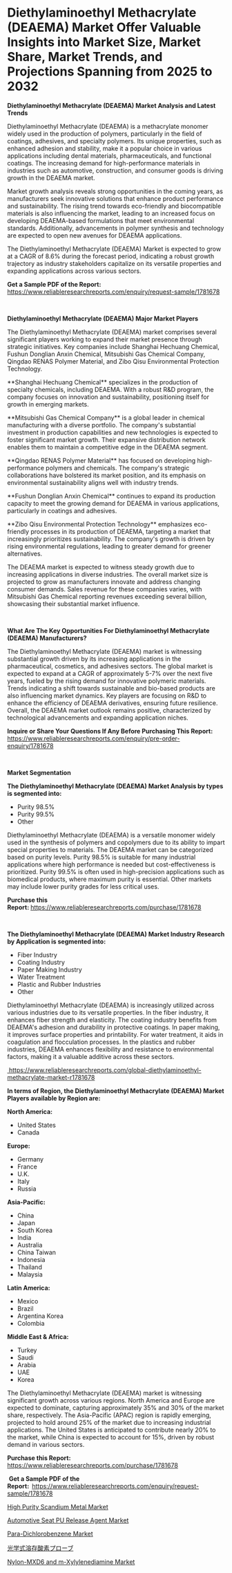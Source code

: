<p><h1>Diethylaminoethyl Methacrylate (DEAEMA) Market Offer Valuable Insights into Market Size, Market Share, Market Trends, and Projections Spanning from 2025 to 2032</h1></p><p><strong>Diethylaminoethyl Methacrylate (DEAEMA) Market Analysis and Latest Trends</strong></p>
<p><p>Diethylaminoethyl Methacrylate (DEAEMA) is a methacrylate monomer widely used in the production of polymers, particularly in the field of coatings, adhesives, and specialty polymers. Its unique properties, such as enhanced adhesion and stability, make it a popular choice in various applications including dental materials, pharmaceuticals, and functional coatings. The increasing demand for high-performance materials in industries such as automotive, construction, and consumer goods is driving growth in the DEAEMA market.</p><p>Market growth analysis reveals strong opportunities in the coming years, as manufacturers seek innovative solutions that enhance product performance and sustainability. The rising trend towards eco-friendly and biocompatible materials is also influencing the market, leading to an increased focus on developing DEAEMA-based formulations that meet environmental standards. Additionally, advancements in polymer synthesis and technology are expected to open new avenues for DEAEMA applications.</p><p>The Diethylaminoethyl Methacrylate (DEAEMA) Market is expected to grow at a CAGR of 8.6% during the forecast period, indicating a robust growth trajectory as industry stakeholders capitalize on its versatile properties and expanding applications across various sectors.</p></p>
<p><strong>Get a Sample PDF of the Report:&nbsp;</strong> <a href="https://www.reliableresearchreports.com/enquiry/request-sample/1781678?utm_campaign=48&utm_medium=2&utm_source=Github&utm_content=ia&utm_term=03042025&utm_id=diethylaminoethyl-methacrylate-deaema">https://www.reliableresearchreports.com/enquiry/request-sample/1781678</a></p>
<p>&nbsp;</p>
<p><strong>Diethylaminoethyl Methacrylate (DEAEMA) Major Market Players</strong></p>
<p><p>The Diethylaminoethyl Methacrylate (DEAEMA) market comprises several significant players working to expand their market presence through strategic initiatives. Key companies include Shanghai Hechuang Chemical, Fushun Donglian Anxin Chemical, Mitsubishi Gas Chemical Company, Qingdao RENAS Polymer Material, and Zibo Qisu Environmental Protection Technology.</p><p>**Shanghai Hechuang Chemical** specializes in the production of specialty chemicals, including DEAEMA. With a robust R&D program, the company focuses on innovation and sustainability, positioning itself for growth in emerging markets. </p><p>**Mitsubishi Gas Chemical Company** is a global leader in chemical manufacturing with a diverse portfolio. The company's substantial investment in production capabilities and new technologies is expected to foster significant market growth. Their expansive distribution network enables them to maintain a competitive edge in the DEAEMA segment.</p><p>**Qingdao RENAS Polymer Material** has focused on developing high-performance polymers and chemicals. The company's strategic collaborations have bolstered its market position, and its emphasis on environmental sustainability aligns well with industry trends.</p><p>**Fushun Donglian Anxin Chemical** continues to expand its production capacity to meet the growing demand for DEAEMA in various applications, particularly in coatings and adhesives. </p><p>**Zibo Qisu Environmental Protection Technology** emphasizes eco-friendly processes in its production of DEAEMA, targeting a market that increasingly prioritizes sustainability. The company's growth is driven by rising environmental regulations, leading to greater demand for greener alternatives.</p><p>The DEAEMA market is expected to witness steady growth due to increasing applications in diverse industries. The overall market size is projected to grow as manufacturers innovate and address changing consumer demands. Sales revenue for these companies varies, with Mitsubishi Gas Chemical reporting revenues exceeding several billion, showcasing their substantial market influence.</p></p>
<p>&nbsp;</p>
<p><strong>What Are The Key Opportunities For Diethylaminoethyl Methacrylate (DEAEMA) Manufacturers?</strong></p>
<p><p>The Diethylaminoethyl Methacrylate (DEAEMA) market is witnessing substantial growth driven by its increasing applications in the pharmaceutical, cosmetics, and adhesives sectors. The global market is expected to expand at a CAGR of approximately 5-7% over the next five years, fueled by the rising demand for innovative polymeric materials. Trends indicating a shift towards sustainable and bio-based products are also influencing market dynamics. Key players are focusing on R&D to enhance the efficiency of DEAEMA derivatives, ensuring future resilience. Overall, the DEAEMA market outlook remains positive, characterized by technological advancements and expanding application niches.</p></p>
<p><strong>Inquire or Share Your Questions If Any Before Purchasing This Report:</strong> <a href="https://www.reliableresearchreports.com/enquiry/pre-order-enquiry/1781678?utm_campaign=48&utm_medium=2&utm_source=Github&utm_content=ia&utm_term=03042025&utm_id=diethylaminoethyl-methacrylate-deaema">https://www.reliableresearchreports.com/enquiry/pre-order-enquiry/1781678</a></p>
<p>&nbsp;</p>
<p><strong>Market Segmentation</strong></p>
<p><strong>The Diethylaminoethyl Methacrylate (DEAEMA) Market Analysis by types is segmented into:</strong></p>
<p><ul><li>Purity 98.5%</li><li>Purity 99.5%</li><li>Other</li></ul></p>
<p><p>Diethylaminoethyl Methacrylate (DEAEMA) is a versatile monomer widely used in the synthesis of polymers and copolymers due to its ability to impart special properties to materials. The DEAEMA market can be categorized based on purity levels. Purity 98.5% is suitable for many industrial applications where high performance is needed but cost-effectiveness is prioritized. Purity 99.5% is often used in high-precision applications such as biomedical products, where maximum purity is essential. Other markets may include lower purity grades for less critical uses.</p></p>
<p><strong>Purchase this Report:&nbsp;</strong><a href="https://www.reliableresearchreports.com/purchase/1781678?utm_campaign=48&utm_medium=2&utm_source=Github&utm_content=ia&utm_term=03042025&utm_id=diethylaminoethyl-methacrylate-deaema">https://www.reliableresearchreports.com/purchase/1781678</a></p>
<p>&nbsp;</p>
<p><strong>The Diethylaminoethyl Methacrylate (DEAEMA) Market Industry Research by Application is segmented into:</strong></p>
<p><ul><li>Fiber Industry</li><li>Coating Industry</li><li>Paper Making Industry</li><li>Water Treatment</li><li>Plastic and Rubber Industries</li><li>Other</li></ul></p>
<p><p>Diethylaminoethyl Methacrylate (DEAEMA) is increasingly utilized across various industries due to its versatile properties. In the fiber industry, it enhances fiber strength and elasticity. The coating industry benefits from DEAEMA's adhesion and durability in protective coatings. In paper making, it improves surface properties and printability. For water treatment, it aids in coagulation and flocculation processes. In the plastics and rubber industries, DEAEMA enhances flexibility and resistance to environmental factors, making it a valuable additive across these sectors.</p></p>
<p><a href="https://www.reliableresearchreports.com/global-diethylaminoethyl-methacrylate-market-r1781678?utm_campaign=48&utm_medium=2&utm_source=Github&utm_content=ia&utm_term=03042025&utm_id=diethylaminoethyl-methacrylate-deaema">&nbsp;https://www.reliableresearchreports.com/global-diethylaminoethyl-methacrylate-market-r1781678</a></p>
<p><strong>In terms of Region, the Diethylaminoethyl Methacrylate (DEAEMA) Market Players available by Region are:</strong></p>
<p>
    <p> <strong> North America: </strong>
        <ul>
            <li>United States</li>
            <li>Canada</li>
        </ul>
        </p> 
    <p> <strong> Europe: </strong>
        <ul>
            <li>Germany</li>
            <li>France</li>
            <li>U.K.</li>
            <li>Italy</li>
            <li>Russia</li>
        </ul>
        </p> 
    <p> <strong> Asia-Pacific: </strong>
        <ul>
            <li>China</li>
            <li>Japan</li>
            <li>South Korea</li>
            <li>India</li>
            <li>Australia</li>
            <li>China Taiwan</li>
            <li>Indonesia</li>
            <li>Thailand</li>
            <li>Malaysia</li>
        </ul>
        </p> 
    <p> <strong> Latin America: </strong>
        <ul>
            <li>Mexico</li>
            <li>Brazil</li>
            <li>Argentina Korea</li>
            <li>Colombia</li>
        </ul>
        </p> 
    <p> <strong> Middle East & Africa: </strong>
        <ul>
            <li>Turkey</li>
            <li>Saudi</li>
            <li>Arabia</li>
            <li>UAE</li>
            <li>Korea</li>
        </ul>
    </p>
    </p>
<p><p>The Diethylaminoethyl Methacrylate (DEAEMA) market is witnessing significant growth across various regions. North America and Europe are expected to dominate, capturing approximately 35% and 30% of the market share, respectively. The Asia-Pacific (APAC) region is rapidly emerging, projected to hold around 25% of the market due to increasing industrial applications. The United States is anticipated to contribute nearly 20% to the market, while China is expected to account for 15%, driven by robust demand in various sectors.</p></p>
<p><strong>Purchase this Report: </strong><a href="https://www.reliableresearchreports.com/purchase/1781678?utm_campaign=48&utm_medium=2&utm_source=Github&utm_content=ia&utm_term=03042025&utm_id=diethylaminoethyl-methacrylate-deaema">https://www.reliableresearchreports.com/purchase/1781678</a></p>
<p>&nbsp;<strong>Get a Sample PDF of the Report:&nbsp;&nbsp;</strong><a href="https://www.reliableresearchreports.com/enquiry/request-sample/1781678?utm_campaign=48&utm_medium=2&utm_source=Github&utm_content=ia&utm_term=03042025&utm_id=diethylaminoethyl-methacrylate-deaema">https://www.reliableresearchreports.com/enquiry/request-sample/1781678</a></p>
<p><strong></strong></p>
<p><p><a href="https://github.com/variothonia/Market-Research-Report-List-1/blob/main/high-purity-scandium-metal-market.md?utm_campaign=48&utm_medium=2&utm_source=Github&utm_content=ia&utm_term=03042025&utm_id=diethylaminoethyl-methacrylate-deaema">High Purity Scandium Metal Market</a></p><p><a href="https://github.com/djihencygnel74/Market-Research-Report-List-1/blob/main/automotive-seat-pu-release-agent-market.md?utm_campaign=48&utm_medium=2&utm_source=Github&utm_content=ia&utm_term=03042025&utm_id=diethylaminoethyl-methacrylate-deaema">Automotive Seat PU Release Agent Market</a></p><p><a href="https://github.com/berkemiars2j/Market-Research-Report-List-1/blob/main/para-dichlorobenzene-market.md?utm_campaign=48&utm_medium=2&utm_source=Github&utm_content=ia&utm_term=03042025&utm_id=diethylaminoethyl-methacrylate-deaema">Para-Dichlorobenzene Market</a></p><p><a href="https://github.com/lababdou/Market-Research-Report-List-7/blob/main/209791851656.md?utm_campaign=48&utm_medium=2&utm_source=Github&utm_content=ia&utm_term=03042025&utm_id=diethylaminoethyl-methacrylate-deaema">光学式溶存酸素プローブ</a></p><p><a href="https://github.com/kaforarvero/Market-Research-Report-List-1/blob/main/nylon-mxd6-and-m-xylylenediamine-market.md?utm_campaign=48&utm_medium=2&utm_source=Github&utm_content=ia&utm_term=03042025&utm_id=diethylaminoethyl-methacrylate-deaema">Nylon-MXD6 and m-Xylylenediamine Market</a></p></p>